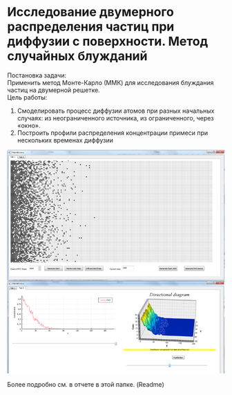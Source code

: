 # Исследование двумерного распределения частиц при диффузии с поверхности. Метод случайных блужданий
Постановка задачи:  
Применить метод Монте-Карло (ММК) для исследования блуждания частиц на двумерной решетке.  
Цель работы:  
1. Смоделировать процесс диффузии атомов при разных начальных случаях: из неограниченного источника, из ограниченного, через «окно».
2. Построить профили распределения концентрации примеси при нескольких временах диффузии

![Alt text](https://github.com/AlexeySource/Learning/blob/master/Screenshots/Dif1.png?raw=true)


Более подробно см. в отчете в этой папке. (Readme)
